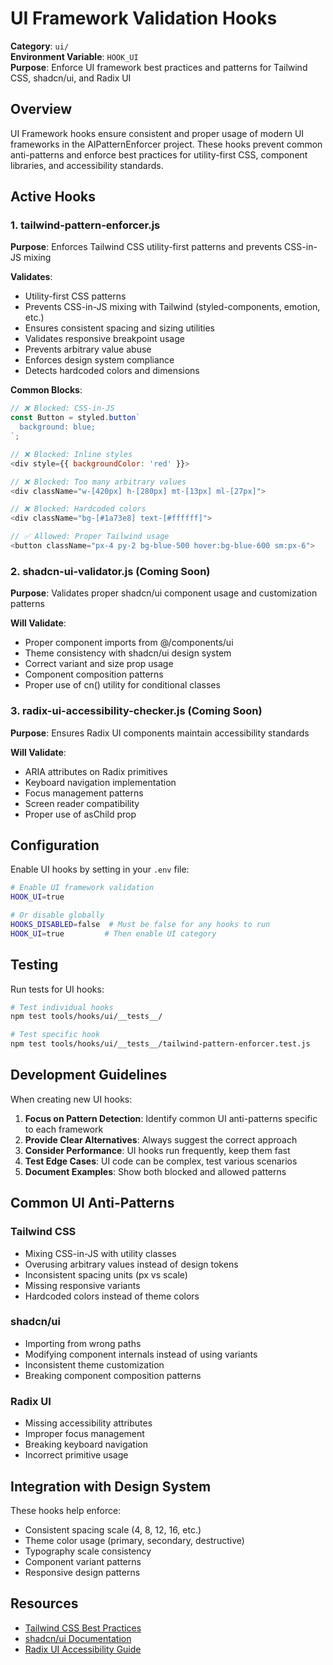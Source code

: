 # UI Framework Validation Hooks

**Category**: `ui/`  
**Environment Variable**: `HOOK_UI`  
**Purpose**: Enforce UI framework best practices and patterns for Tailwind CSS, shadcn/ui, and Radix UI

## Overview

UI Framework hooks ensure consistent and proper usage of modern UI frameworks in the AIPatternEnforcer project. These hooks prevent common anti-patterns and enforce best practices for utility-first CSS, component libraries, and accessibility standards.

## Active Hooks

### 1. tailwind-pattern-enforcer.js

**Purpose**: Enforces Tailwind CSS utility-first patterns and prevents CSS-in-JS mixing

**Validates**:

- Utility-first CSS patterns
- Prevents CSS-in-JS mixing with Tailwind (styled-components, emotion, etc.)
- Ensures consistent spacing and sizing utilities
- Validates responsive breakpoint usage
- Prevents arbitrary value abuse
- Enforces design system compliance
- Detects hardcoded colors and dimensions

**Common Blocks**:

```javascript
// ❌ Blocked: CSS-in-JS
const Button = styled.button`
  background: blue;
`;

// ❌ Blocked: Inline styles
<div style={{ backgroundColor: 'red' }}>

// ❌ Blocked: Too many arbitrary values
<div className="w-[420px] h-[280px] mt-[13px] ml-[27px]">

// ❌ Blocked: Hardcoded colors
<div className="bg-[#1a73e8] text-[#ffffff]">

// ✅ Allowed: Proper Tailwind usage
<button className="px-4 py-2 bg-blue-500 hover:bg-blue-600 sm:px-6">
```

### 2. shadcn-ui-validator.js (Coming Soon)

**Purpose**: Validates proper shadcn/ui component usage and customization patterns

**Will Validate**:

- Proper component imports from @/components/ui
- Theme consistency with shadcn/ui design system
- Correct variant and size prop usage
- Component composition patterns
- Proper use of cn() utility for conditional classes

### 3. radix-ui-accessibility-checker.js (Coming Soon)

**Purpose**: Ensures Radix UI components maintain accessibility standards

**Will Validate**:

- ARIA attributes on Radix primitives
- Keyboard navigation implementation
- Focus management patterns
- Screen reader compatibility
- Proper use of asChild prop

## Configuration

Enable UI hooks by setting in your `.env` file:

```bash
# Enable UI framework validation
HOOK_UI=true

# Or disable globally
HOOKS_DISABLED=false  # Must be false for any hooks to run
HOOK_UI=true         # Then enable UI category
```

## Testing

Run tests for UI hooks:

```bash
# Test individual hooks
npm test tools/hooks/ui/__tests__/

# Test specific hook
npm test tools/hooks/ui/__tests__/tailwind-pattern-enforcer.test.js
```

## Development Guidelines

When creating new UI hooks:

1. **Focus on Pattern Detection**: Identify common UI anti-patterns specific to each framework
2. **Provide Clear Alternatives**: Always suggest the correct approach
3. **Consider Performance**: UI hooks run frequently, keep them fast
4. **Test Edge Cases**: UI code can be complex, test various scenarios
5. **Document Examples**: Show both blocked and allowed patterns

## Common UI Anti-Patterns

### Tailwind CSS

- Mixing CSS-in-JS with utility classes
- Overusing arbitrary values instead of design tokens
- Inconsistent spacing units (px vs scale)
- Missing responsive variants
- Hardcoded colors instead of theme colors

### shadcn/ui

- Importing from wrong paths
- Modifying component internals instead of using variants
- Inconsistent theme customization
- Breaking component composition patterns

### Radix UI

- Missing accessibility attributes
- Improper focus management
- Breaking keyboard navigation
- Incorrect primitive usage

## Integration with Design System

These hooks help enforce:

- Consistent spacing scale (4, 8, 12, 16, etc.)
- Theme color usage (primary, secondary, destructive)
- Typography scale consistency
- Component variant patterns
- Responsive design patterns

## Resources

- [Tailwind CSS Best Practices](https://tailwindcss.com/docs/reusing-styles)
- [shadcn/ui Documentation](https://ui.shadcn.com/)
- [Radix UI Accessibility Guide](https://www.radix-ui.com/docs/primitives/guides/accessibility)
